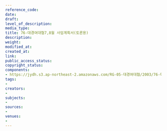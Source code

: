```yaml
---
reference_code: 
date: 
draft: 
level_of_description: 
media_type: 
title: 76-대경여대협7,8월 사업계획서(토론용)
description: 
weight: 
modified_at: 
created_at: 
link: 
public_access_status: 
copyright_status: 
components:
- https://jydh.s3.ap-northeast-2.amazonaws.com/RG-05-대경여대협/2003/76-대경여대협7,8월+사업계획서(토론용).pdf
tags:
- 
creators:
- 
subjects:
- 
sources:
- 
venues:
- 
---
```

